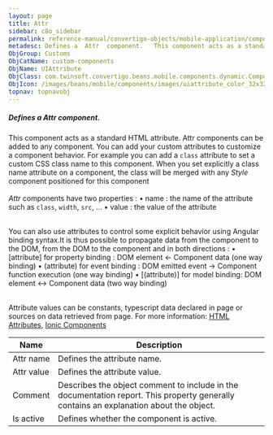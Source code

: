 ```yaml
---
layout: page
title: Attr
sidebar: c8o_sidebar
permalink: reference-manual/convertigo-objects/mobile-application/components/custom-components/attr/
metadesc: Defines a  Attr  component.   This component acts as a standard HTML attribute.  Attr  components can be added to any component. You can add your cust
ObjGroup: Customs
ObjCatName: custom-components
ObjName: UIAttribute
ObjClass: com.twinsoft.convertigo.beans.mobile.components.dynamic.ComponentManager$3
ObjIcon: /images/beans/mobile/components/images/uiattribute_color_32x32.png
topnav: topnavobj
---
```

##### Defines a <i>Attr</i> component. 
 This component acts as a standard HTML attribute.
<it>Attr</i> components can be added to any component.
You can add your custom attributes to customize a component behavior. For example you can add a <code>class</code> attribute to set a custom CSS class name to this component. When you set explicitly a class name attribute on a component, the class will be merged with any <i>Style</i> component positioned for  this component<br /><br /><i>Attr</i> components have two properties : 
• name : the name of the attribute such as <code>class</code>, <code>width</code>, <code>src</code>, ... 
• value : the value of the attribute 

<br /> You can also use attributes to control some explicit behavior using Angular binding syntax.It is thus possible to propagate data from the component to the DOM, from the DOM to the component and in both directions :
• [attribute] for property binding : DOM element &larr; Component data (one way binding) 
• (attribute) for event binding : DOM emitted event &rarr; Component function execution (one way binding) 
• [(attribute)] for model binding: DOM element &harr; Component data (two way binding) 

<br /> Attribute values can be constants, typescript data declared in page or sources on data retrieved from page.
 For more information: <a href='https://www.w3schools.com/html/html_attributes.asp' target='_blank'>HTML Attributes</a>, <a href='https://ionicframework.com/docs/v3/components/' target='_blank'>Ionic Components</a>

Name | Description 
--- | ---
Attr name | Defines the attribute name. 
Attr value | Defines the attribute value. 
Comment | Describes the object comment to include in the documentation report.  This property generally contains an explanation about the object. 
Is active | Defines whether the component is active. 

